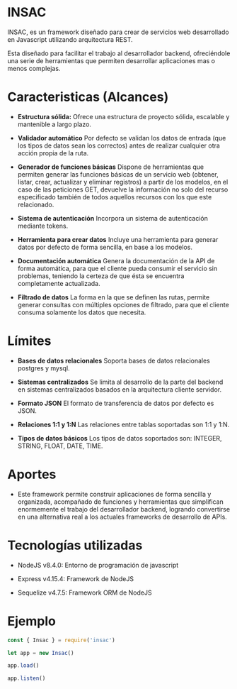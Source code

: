 # INSAC
INSAC, es un framework diseñado para crear de servicios web desarrollado en Javascript utilizando arquitectura REST.

Esta diseñado para facilitar el trabajo al desarrollador backend, ofreciéndole una serie de herramientas que permiten desarrollar aplicaciones mas o menos complejas.

# Caracteristicas (Alcances)
- **Estructura sólida:** Ofrece una estructura de proyecto sólida, escalable y mantenible a largo plazo.

- **Validador automático** Por defecto se validan los datos de entrada (que los tipos de datos sean los correctos) antes de realizar cualquier otra acción propia de la ruta.

- **Generador de funciones básicas** Dispone de herramientas que permiten generar las funciones básicas de un servicio web (obtener, listar, crear, actualizar y eliminar registros) a partir de los modelos, en el caso de las peticiones GET, devuelve la información no solo del recurso especificado también de todos aquellos recursos con los que este relacionado.

- **Sistema de autenticación** Incorpora un sistema de autenticación mediante tokens.

- **Herramienta para crear datos** Incluye una herramienta para generar datos por defecto de forma sencilla, en base a los modelos.

- **Documentación automática** Genera la documentación de la API de forma automática, para que el cliente pueda consumir el servicio sin problemas, teniendo la certeza de que ésta se encuentra completamente actualizada.

- **Filtrado de datos** La forma en la que se definen las rutas, permite generar consultas con múltiples opciones de filtrado, para que el cliente consuma solamente los datos que necesita.

# Límites
- **Bases de datos relacionales** Soporta bases de datos relacionales postgres y mysql.

- **Sistemas centralizados** Se limita al desarrollo de la parte del backend en sistemas centralizados basados en la arquitectura cliente servidor.

- **Formato JSON** El formato de transferencia de datos por defecto es JSON.

- **Relaciones 1:1 y 1:N** Las relaciones entre tablas soportadas son 1:1 y 1:N.

- **Tipos de datos básicos** Los tipos de datos soportados son: INTEGER, STRING, FLOAT, DATE, TIME.

# Aportes
- Este framework permite construir aplicaciones de forma sencilla y organizada, acompañado de funciones y herramientas que simplifican enormemente el trabajo del desarrollador backend, logrando convertirse en una alternativa real a los actuales frameworks de desarrollo de APIs.

# Tecnologías utilizadas
- NodeJS v8.4.0: Entorno de programación de javascript

- Express v4.15.4: Framework de NodeJS

- Sequelize v4.7.5: Framework ORM de NodeJS

# Ejemplo
``` javascript
const { Insac } = require('insac')

let app = new Insac()

app.load()

app.listen()
```

